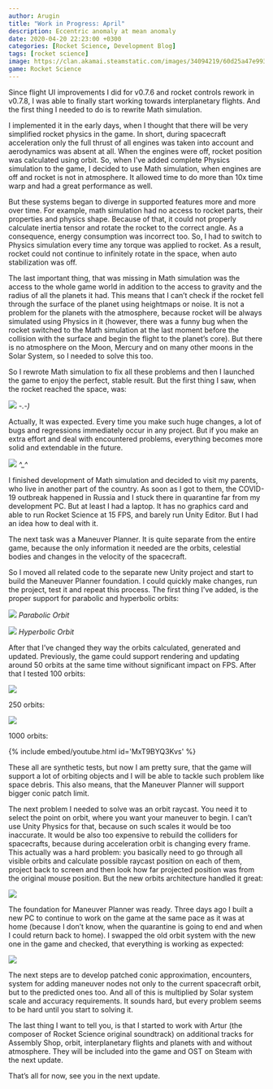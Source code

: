 ```yaml
---
author: Arugin
title: "Work in Progress: April"
description: Eccentric anomaly at mean anomaly
date: 2020-04-20 22:23:00 +0300
categories: [Rocket Science, Development Blog]
tags: [rocket science]
image: https://clan.akamai.steamstatic.com/images/34094219/60d25a47e9934b6a9c668bf9e2b96e2ac255ec8c_400x225.png
game: Rocket Science
---
```


Since flight UI improvements I did for v0.7.6 and rocket controls rework in v0.7.8, I was able to finally start working towards interplanetary flights. And the first thing I needed to do is to rewrite Math simulation.

I implemented it in the early days, when I thought that there will be very simplified rocket physics in the game. In short, during spacecraft acceleration only the full thrust of all engines was taken into account and aerodynamics was absent at all. When the engines were off, rocket position was calculated using orbit. So, when I’ve added complete Physics simulation to the game, I decided to use Math simulation, when engines are off and rocket is not in atmosphere. It allowed time to do more than 10x time warp and had a great performance as well.

But these systems began to diverge in supported features more and more over time. For example, math simulation had no access to rocket parts, their properties and physics shape. Because of that, it could not properly calculate inertia tensor and rotate the rocket to the correct angle. As a consequence, energy consumption was incorrect too. So, I had to switch to Physics simulation every time any torque was applied to rocket. As a result, rocket could not continue to infinitely rotate in the space, when auto stabilization was off.

The last important thing, that was missing in Math simulation was the access to the whole game world in addition to the access to gravity and the radius of all the planets it had. This means that I can’t check if the rocket fell through the surface of the planet using heightmaps or noise. It is not a problem for the planets with the atmosphere, because rocket will be always simulated using Physics in it (however, there was a funny bug when the rocket switched to the Math simulation at the last moment before the collision with the surface and begin the flight to the planet’s core). But there is no atmosphere on the Moon, Mercury and on many other moons in the Solar System, so I needed to solve this too.

So I rewrote Math simulation to fix all these problems and then I launched the game to enjoy the perfect, stable result. But the first thing I saw, when the rocket reached the space, was:

![](https://media.giphy.com/media/JSpiysnyAaggi8mM2Q/giphy.gif)
_\-.-)_

Actually, It was expected. Every time you make such huge changes, a lot of bugs and regressions immediately occur in any project. But if you make an extra effort and deal with encountered problems, everything becomes more solid and extendable in the future.

![](https://media.giphy.com/media/UW22Hj5SXe0EDK5qGS/giphy.gif)
_^\_^_

I finished development of Math simulation and decided to visit my parents, who live in another part of the country. As soon as I got to them, the COVID-19 outbreak happened in Russia and I stuck there in quarantine far from my development PC. But at least I had a laptop. It has no graphics card and able to run Rocket Science at 15 FPS, and barely run Unity Editor. But I had an idea how to deal with it.

The next task was a Maneuver Planner. It is quite separate from the entire game, because the only information it needed are the orbits, celestial bodies and changes in the velocity of the spacecraft.

So I moved all related code to the separate new Unity project and start to build the Maneuver Planner foundation. I could quickly make changes, run the project, test it and repeat this process. The first thing I’ve added, is the proper support for parabolic and hyperbolic orbits:

![](https://media.giphy.com/media/PjyNk9T6u14NusAnd8/giphy.gif)
_Parabolic Orbit_

![](https://media.giphy.com/media/L32g4rOMlGr7zmVpIz/giphy.gif)
_Hyperbolic Orbit_

After that I’ve changed they way the orbits calculated, generated and updated. Previously, the game could support rendering and updating around 50 orbits at the same time without significant impact on FPS. After that I tested 100 orbits:

![](https://media.giphy.com/media/IfgAXCNEZKVtZRLJp7/giphy.gif)

250 orbits:

![](https://clan.akamai.steamstatic.com/images//34094219/835d54fd70805116aaf04d95f8655dd728514c42.png)

1000 orbits:

{% include embed/youtube.html id='MxT9BYQ3Kvs' %}

These all are synthetic tests, but now I am pretty sure, that the game will support a lot of orbiting objects and I will be able to tackle such problem like space debris. This also means, that the Maneuver Planner will support bigger conic patch limit.

The next problem I needed to solve was an orbit raycast. You need it to select the point on orbit, where you want your maneuver to begin. I can’t use Unity Physics for that, because on such scales it would be too inaccurate. It would be also too expensive to rebuild the colliders for spacecrafts, because during acceleration orbit is changing every frame. This actually was a hard problem: you basically need to go through all visible orbits and calculate possible raycast position on each of them, project back to screen and then look how far projected position was from the original mouse position. But the new orbits architecture handled it great:

![](https://media.giphy.com/media/TGKPhmq6SwLUcc4dD9/giphy.gif)

The foundation for Maneuver Planner was ready. Three days ago I built a new PC to continue to work on the game at the same pace as it was at home (because I don’t know, when the quarantine is going to end and when I could return back to home). I swapped the old orbit system with the new one in the game and checked, that everything is working as expected:

![](https://media.giphy.com/media/YnBpIkY7tsqwt8QuJV/giphy.gif)

The next steps are to develop patched conic approximation, encounters, system for adding maneuver nodes not only to the current spacecraft orbit, but to the predicted ones too. And all of this is multiplied by Solar system scale and accuracy requirements. It sounds hard, but every problem seems to be hard until you start to solving it.

The last thing I want to tell you, is that I started to work with Artur (the composer of Rocket Science original soundtrack) on additional tracks for Assembly Shop, orbit, interplanetary flights and planets with and without atmosphere. They will be included into the game and OST on Steam with the next update.

That’s all for now, see you in the next update.
